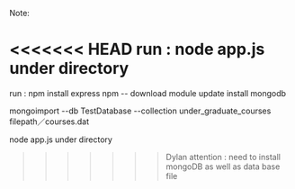 Note:

<<<<<<< HEAD
run : node app.js under directory
=======
run : 
npm install express
npm --  download module  update
install mongodb 

mongoimport --db TestDatabase --collection under_graduate_courses filepath／courses.dat

node app.js under directory
>>>>>>> Dylan
attention : need to install mongoDB as well as data base file
